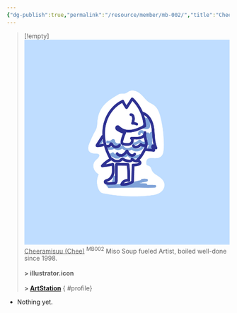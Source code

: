 ```yaml
---
{"dg-publish":true,"permalink":"/resource/member/mb-002/","title":"Cheeramisuu (Chee)","tags":["-member","-member/cheeramisu"]}
---
```


>[!empty]
> ![RESOURCE/ASSET/ICON/MB002.png|icon](/img/user/RESOURCE/ASSET/ICON/MB002.png) <u class="title">Cheeramisuu (Chee)</u> <sup>MB002</sup>
> Miso Soup fueled Artist, boiled well-done since 1998. <b><br><br>\> illustrator.icon</b> <b><br><br>\> [ArtStation](https://www.artstation.com/cheeramisuu)</b>
{ #profile}


- Nothing yet.